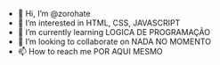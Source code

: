 - 👋 Hi, I’m @zorohate
- 👀 I’m interested in HTML, CSS, JAVASCRIPT
- 🌱 I’m currently learning LOGICA DE PROGRAMAÇÃO
- 💞️ I’m looking to collaborate on NADA NO MOMENTO
- 📫 How to reach me POR AQUI MESMO

<!---
zorohate/zorohate is a ✨ special ✨ repository because its `README.md` (this file) appears on your GitHub profile.
You can click the Preview link to take a look at your changes.
--->
